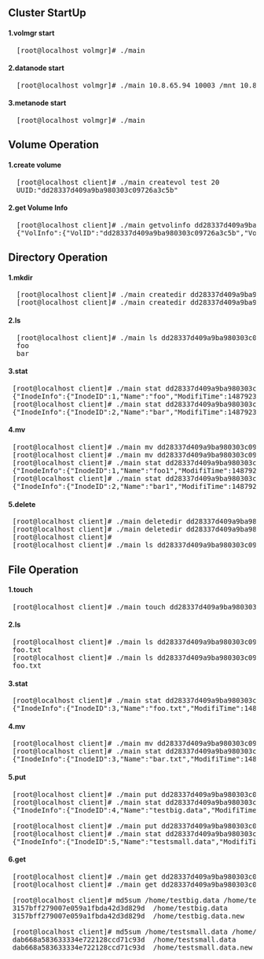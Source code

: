## Cluster StartUp  

#### 1.volmgr start
<pre>
&nbsp; [root@localhost volmgr]# ./main
</pre>
#### 2.datanode start
<pre>
&nbsp; [root@localhost volmgr]# ./main 10.8.65.94 10003 /mnt 10.8.65.94
</pre>
#### 3.metanode start
<pre>
&nbsp; [root@localhost volmgr]# ./main
</pre>

## Volume Operation

#### 1.create volume
<pre>
&nbsp; [root@localhost client]# ./main createvol test 20  
&nbsp; UUID:"dd28337d409a9ba980303c09726a3c5b" 
</pre>

#### 2.get Volume Info
<pre>
&nbsp; [root@localhost client]# ./main getvolinfo dd28337d409a9ba980303c09726a3c5b  
&nbsp; {"VolInfo":{"VolID":"dd28337d409a9ba980303c09726a3c5b","VolName":"test","SpaceQuota":20,"BlockGroups":[{"BlockGroupID":43,"BlockInfos":[{"BlockID":40,"DataNodeIP":168313182,"DataNodePort":10003}]},{"BlockGroupID":44,"BlockInfos":[{"BlockID":41,"DataNodeIP":168313182,"DataNodePort":10003}]}]}}  
</pre>

## Directory Operation

#### 1.mkdir
<pre>
&nbsp; [root@localhost client]# ./main createdir dd28337d409a9ba980303c09726a3c5b /foo  
&nbsp; [root@localhost client]# ./main createdir dd28337d409a9ba980303c09726a3c5b /bar  
</pre>
#### 2.ls
<pre>
&nbsp; [root@localhost client]# ./main ls dd28337d409a9ba980303c09726a3c5b /  
&nbsp; foo  
&nbsp; bar  
</pre>
#### 3.stat
<pre>
&nbsp;[root@localhost client]# ./main stat dd28337d409a9ba980303c09726a3c5b /foo
&nbsp;{"InodeInfo":{"InodeID":1,"Name":"foo","ModifiTime":1487923724,"AccessTime":1487923724}}
&nbsp;[root@localhost client]# ./main stat dd28337d409a9ba980303c09726a3c5b /bar
&nbsp;{"InodeInfo":{"InodeID":2,"Name":"bar","ModifiTime":1487923727,"AccessTime":1487923727}}
</pre>
#### 4.mv
<pre>
&nbsp;[root@localhost client]# ./main mv dd28337d409a9ba980303c09726a3c5b /foo /foo1
&nbsp;[root@localhost client]# ./main mv dd28337d409a9ba980303c09726a3c5b /bar /bar1
&nbsp;[root@localhost client]# ./main stat dd28337d409a9ba980303c09726a3c5b /foo1
&nbsp;{"InodeInfo":{"InodeID":1,"Name":"foo1","ModifiTime":1487923724,"AccessTime":1487923724}}
&nbsp;[root@localhost client]# ./main stat dd28337d409a9ba980303c09726a3c5b /bar1
&nbsp;{"InodeInfo":{"InodeID":2,"Name":"bar1","ModifiTime":1487923727,"AccessTime":1487923727}}
</pre>

#### 5.delete
<pre>
&nbsp;[root@localhost client]# ./main deletedir dd28337d409a9ba980303c09726a3c5b /foo1
&nbsp;[root@localhost client]# ./main deletedir dd28337d409a9ba980303c09726a3c5b /bar1
&nbsp;[root@localhost client]# 
&nbsp;[root@localhost client]# ./main ls dd28337d409a9ba980303c09726a3c5b /
</pre>
## File Operation

#### 1.touch
<pre>
&nbsp;[root@localhost client]# ./main touch dd28337d409a9ba980303c09726a3c5b /foo.txt
</pre>
#### 2.ls
<pre>
&nbsp;[root@localhost client]# ./main ls dd28337d409a9ba980303c09726a3c5b /foo.txt
&nbsp;foo.txt
&nbsp;[root@localhost client]# ./main ls dd28337d409a9ba980303c09726a3c5b /
&nbsp;foo.txt
</pre>
#### 3.stat
<pre>
&nbsp;[root@localhost client]# ./main stat dd28337d409a9ba980303c09726a3c5b /foo.txt
&nbsp;{"InodeInfo":{"InodeID":3,"Name":"foo.txt","ModifiTime":1487924004,"AccessTime":1487924004,"InodeType":true}}
</pre>
#### 4.mv
<pre>
&nbsp;[root@localhost client]# ./main mv dd28337d409a9ba980303c09726a3c5b /foo.txt /bar.txt
&nbsp;[root@localhost client]# ./main stat dd28337d409a9ba980303c09726a3c5b /bar.txt
&nbsp;{"InodeInfo":{"InodeID":3,"Name":"bar.txt","ModifiTime":1487924004,"AccessTime":1487924004,"InodeType":true}}
</pre>
#### 5.put
<pre>
&nbsp;[root@localhost client]# ./main put dd28337d409a9ba980303c09726a3c5b /home/testbig.data /testbig.data
&nbsp;[root@localhost client]# ./main stat dd28337d409a9ba980303c09726a3c5b /testbig.data
&nbsp;{"InodeInfo":{"InodeID":4,"Name":"testbig.data","ModifiTime":1487924212,"AccessTime":1487924212,"InodeType":true,"ChunkIDs":[1,2,3,4,5]}}

&nbsp;[root@localhost client]# ./main put dd28337d409a9ba980303c09726a3c5b /home/testsmall.data /testsmall.data
&nbsp;[root@localhost client]# ./main stat dd28337d409a9ba980303c09726a3c5b /testsmall.data
&nbsp;{"InodeInfo":{"InodeID":5,"Name":"testsmall.data","ModifiTime":1487924261,"AccessTime":1487924261,"InodeType":true,"ChunkIDs":[6]}}
</pre>
#### 6.get
<pre>
&nbsp;[root@localhost client]# ./main get dd28337d409a9ba980303c09726a3c5b /testsmall.data /home/testsmall.data.new
&nbsp;[root@localhost client]# ./main get dd28337d409a9ba980303c09726a3c5b /testbig.data /home/testbig.data.new

&nbsp;[root@localhost client]# md5sum /home/testbig.data /home/testbig.data.new 
&nbsp;3157bff279007e059a1fbda42d3d829d  /home/testbig.data
&nbsp;3157bff279007e059a1fbda42d3d829d  /home/testbig.data.new

&nbsp;[root@localhost client]# md5sum /home/testsmall.data /home/testsmall.data.new 
&nbsp;dab668a583633334e722128ccd71c93d  /home/testsmall.data
&nbsp;dab668a583633334e722128ccd71c93d  /home/testsmall.data.new
</pre>
